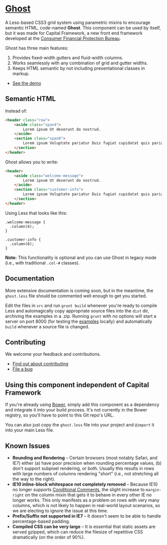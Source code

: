 # [Ghost](https://cfpb.github.io/cf-grid/)

A Less-based CSS3 grid system using parametric mixins to encourage semantic HTML, code-named **Ghost**.
This component can be used by itself, but it was made for Capital Framework, a new front end framework
developed at the [Consumer Financial Protection Bureau](http://cfpb.github.io/).


Ghost has three main features:

1. Provides fixed-width gutters and fluid-width columns.
2. Works seamlessly with any combination of grid and gutter widths.
3. Keeps HTML semantic by not including presentational classes in markup.

- [See the demo](http://cfpb.github.io/cf-grid/)


## Semantic HTML

Instead of:

```html
<header class="row">
    <aside class="span4">
        Lorem ipsum Ut deserunt do nostrud. 
    </aside>
    <section class="span8">
        Lorem ipsum Voluptate pariatur Duis fugiat cupidatat quis pariatur.
    </section>
</header>
```

Ghost allows you to write:

```html
<header>
    <aside class="welcome-message">
        Lorem ipsum Ut deserunt do nostrud. 
    </aside>
    <section class="customer-info">
        Lorem ipsum Voluptate pariatur Duis fugiat cupidatat quis pariatur.
    </section>
</header>
```

Using Less that looks like this:

```less
.welcome-message {
  .column(4);
}

.customer-info {
  .column(8);
}
```

**Note:** This functionality is optional and you can use Ghost in legacy mode
(i.e., with traditional `.col-#` classes).


## Documentation

More extensive documentation is coming soon, but in the meantime, the `ghost.less` file should be
commented well enough to get you started.

Edit the files in `src` and run `grunt build` whenever you're ready to compile Less and automagically
copy appropriate source files into the `dist` dir, archiving the examples in a .zip.
Running `grunt` with no options will start a server on port 8000 (for testing the 
[examples](https://github.com/cfpb/cf-grid/tree/master/src/examples) locally)
and automatically `build` whenever a source file is changed.


## Contributing

We welcome your feedback and contributions.

- [Find out about contributing](https://github.com/cfpb/cf-grid/blob/master/CONTRIBUTING.md)
- [File a bug](https://github.com/cfpb/cf-grid/issues/new?body=%23%23%20URL%0D%0D%0D%23%23%20Actual%20Behavior%0D%0D%0D%23%23%20Expected%20Behavior%0D%0D%0D%23%23%20Steps%20to%20Reproduce%0D%0D%0D%23%23%20Screenshot&labels=bug)


## Using this component independent of Capital Framework

If you're already using [Bower](http://bower.io/), simply add this component as a dependency
and integrate it into your build process.
It's not currently in the Bower registry, so you'll have to point to this Git repo's URL.

You can also just copy the `ghost.less` file into your project and `@import` it into your main Less file.


## Known Issues

* **Rounding and Rendering** – Certain browsers (most notably Safari, and IE7) either (a) have poor precision when 
  rounding percentage values, (b) don't support subpixel rendering, or both. Usually this results in rows with 
  large numbers of columns rendering "short" (i.e., not stretching all the way to the right).
* **IE10 inline-block whitespace not completely removed** – Because IE10 no longer supports 
  [Conditional Comments](http://msdn.microsoft.com/en-us/library/ms537512(v=vs.85).aspx), the slight increase to 
  `margin-right` on the column mixin that gets it to behave in every other IE no longer works. This only manifests 
  as a problem on rows with very many columns, which is not likely to happen in real-world layout scenarios, 
  so we are electing to ignore the issue at this time.
* **Prefix/Suffix not supported in IE7** – It doesn't seem to be able to handle percentage-based padding.
* **Compiled CSS can be very large** – It is essential that static assets are served gzipped, which 
  can reduce the filesize of repetitive CSS dramatically (on the order of 90%).

